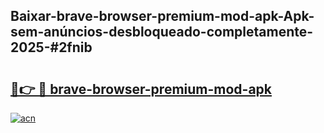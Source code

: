 ## Baixar-brave-browser-premium-mod-apk-Apk-sem-anúncios-desbloqueado-completamente-2025-#2fnib

# <h2><a href="https://ainizakaria.my?title=brave-browser-premium-mod-apk&ref=20M">🔗👉 🔴 brave-browser-premium-mod-apk</a></h2>

[![acn](https://github.com/user-attachments/assets/0f9c940e-d8b0-45ae-aac7-cd30a18b3e1c)](https://ainizakaria.my?title=brave-browser-premium-mod-apk&ref=20M)

